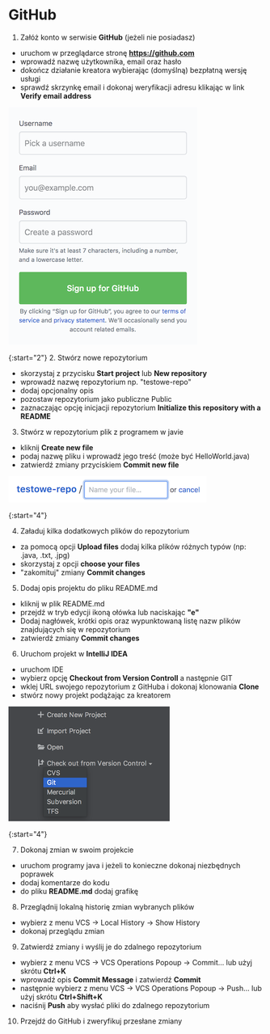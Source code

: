 # GitHub

1. Załóż konto w serwisie **GitHub** (jeżeli nie posiadasz)
- uruchom w przeglądarce stronę **https://github.com**
- wprowadź nazwę użytkownika, email oraz hasło
- dokończ działanie kreatora wybierając (domyślną) bezpłatną wersję usługi
- sprawdź skrzynkę email i dokonaj weryfikacji adresu klikając w link **Verify email address**

![GitHub SignUp](./github-signup9.png "GitHub SignUp")

{:start="2"}
2. Stwórz nowe repozytorium
- skorzystaj z przycisku **Start project** lub **New repository**
- wprowadź nazwę repozytorium np. "testowe-repo"
- dodaj opcjonalny opis
- pozostaw repozytorium jako publiczne Public
- zaznaczając opcję inicjacji repozytorium **Initialize this repository with a README**

3. Stwórz w repozytorium plik z programem w javie
- kliknij **Create new file**
- podaj nazwę pliku i wprowadź jego treść (może być HelloWorld.java)
- zatwierdź zmiany przyciskiem **Commit new file**

![Create new file](./github-create-new-file.png "Create new file")

{:start="4"}

4. Załaduj kilka dodatkowych plików do repozytorium
- za pomocą opcji **Upload files** dodaj kilka plików różnych typów (np: .java, .txt, .jpg)
- skorzystaj z opcji **choose your files**
- "zakomituj" zmiany **Commit changes**

5. Dodaj opis projektu do pliku README.md
- kliknij w plik README.md
- przejdź w tryb edycji ikoną ołówka lub naciskając **"e"**
- Dodaj nagłówek, krótki opis oraz wypunktowaną listę nazw plików znajdujących się w repozytorium
- zatwierdź zmiany **Commit changes**

6. Uruchom projekt w **IntelliJ IDEA**
- uruchom IDE
- wybierz opcję **Checkout from Version Controll** a następnie GIT
- wklej URL swojego repozytorium z GitHuba i dokonaj klonowania **Clone**
- stwórz nowy projekt podążając za kreatorem

![Check out from Version Control](./intellij-checkout.png "Check out from Version Control")

{:start="4"}

7. Dokonaj zmian w swoim projekcie
- uruchom programy java i jeżeli to konieczne dokonaj niezbędnych poprawek
- dodaj komentarze do kodu
- do pliku **README.md** dodaj grafikę

8. Przeglądnij lokalną historię zmian wybranych plików
- wybierz z menu VCS -> Local History -> Show History
- dokonaj przeglądu zmian

9. Zatwierdź zmiany i wyślij je do zdalnego repozytorium
- wybierz z menu VCS -> VCS Operations Popoup -> Commit... lub użyj skrótu **Ctrl+K**
- wprowadź opis **Commit Message** i zatwierdź **Commit**
- następnie wybierz z menu VCS -> VCS Operations Popoup -> Push... lub użyj skrótu **Ctrl+Shift+K**
- naciśnij **Push** aby wysłać pliki do zdalnego repozytorium

10. Przejdź do GitHub i zweryfikuj przesłane zmiany
